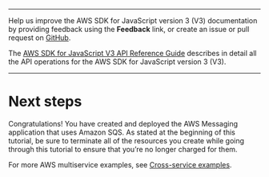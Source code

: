 --------

Help us improve the AWS SDK for JavaScript version 3 \(V3\) documentation by providing feedback using the **Feedback** link, or create an issue or pull request on [GitHub](https://github.com/awsdocs/aws-sdk-for-javascript-v3)\.

 The [AWS SDK for JavaScript V3 API Reference Guide](https://docs.aws.amazon.com/AWSJavaScriptSDK/v3/latest/index.html) describes in detail all the API operations for the AWS SDK for JavaScript version 3 \(V3\)\.

--------

# Next steps<a name="messaging-app-next-steps"></a>

Congratulations\! You have created and deployed the AWS Messaging application that uses Amazon SQS\. As stated at the beginning of this tutorial, be sure to terminate all of the resources you create while going through this tutorial to ensure that you’re no longer charged for them\.

For more AWS multiservice examples, see [Cross\-service examples](https://docs.aws.amazon.com/sdk-for-javascript/v3/developer-guide/tutorials.html)\.